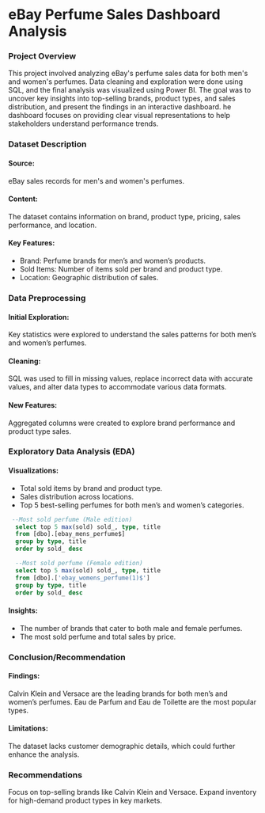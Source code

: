 # eBay Perfume Sales Dashboard Analysis
### Project Overview 
This project involved analyzing eBay's perfume sales data for both men's and women's perfumes. Data cleaning and exploration were done using SQL, and the final analysis was visualized using Power BI. The goal was to uncover key insights into top-selling brands, product types, and sales distribution, and present the findings in an interactive dashboard. he dashboard focuses on providing clear visual representations to help stakeholders understand performance trends.

### Dataset Description 
#### Source: 
eBay sales records for men's and women's perfumes.
#### Content: 
The dataset contains information on brand, product type, pricing, sales performance, and location.
#### Key Features:
- Brand: Perfume brands for men’s and women’s products.
- Sold Items: Number of items sold per brand and product type.
- Location: Geographic distribution of sales.

### Data Preprocessing 
#### Initial Exploration:
Key statistics were explored to understand the sales patterns for both men’s and women’s perfumes.
#### Cleaning: 
SQL was used to fill in missing values, replace incorrect data with accurate values, and alter data types to accommodate various data formats.
#### New Features: 
Aggregated columns were created to explore brand performance and product type sales.

### Exploratory Data Analysis (EDA)
#### Visualizations:
- Total sold items by brand and product type.
- Sales distribution across locations.
- Top 5 best-selling perfumes for both men’s and women’s categories.
```sql
 --Most sold perfume (Male edition)
  select top 5 max(sold) sold_, type, title
  from [dbo].[ebay_mens_perfume$]
  group by type, title
  order by sold_ desc

  --Most sold perfume (Female edition)
  select top 5 max(sold) sold_, type, title
  from [dbo].['ebay_womens_perfume(1)$']
  group by type, title
  order by sold_ desc
```
#### Insights:
- The number of brands that cater to both male and female perfumes.
- The most sold perfume and total sales by price.

### Conclusion/Recommendation
#### Findings:
Calvin Klein and Versace are the leading brands for both men’s and women’s perfumes.
Eau de Parfum and Eau de Toilette are the most popular types.
#### Limitations:
The dataset lacks customer demographic details, which could further enhance the analysis.

### Recommendations
Focus on top-selling brands like Calvin Klein and Versace.
Expand inventory for high-demand product types in key markets.

